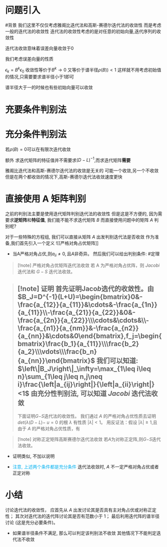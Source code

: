 # 问题引入
#背景
我们这里不仅仅考虑雅阁比迭代法和高斯-赛德尔迭代法的收敛性
而是考虑一般的迭代法的收敛性
迭代法的收敛性考虑的是对任意的初始向量,迭代序列的收敛性

迭代法收敛意味着误差向量收敛于0

我们考虑误差向量的性质

$\epsilon_k=B^k \epsilon_0$
收敛性等价于$B^k \to 0$
又等价于谱半径$\rho (B)) <1$
这样就不用考虑初始值的情况,只需要要求谱半径小于1即可

谱半径大于一的时候也有些初始向量可以收敛


# 充要条件判别法


# 充分条件判别法



若$\rho(B)=0$可以在有限次迭代收敛


额外
求迭代矩阵的特征值并不需要求$(D-L)^{-1}$,而求迭代矩阵**需要**


雅阁比迭代法和高斯-赛德尔迭代法的收敛是无关的
可能一个收敛,另一个不收敛
但是在两个都收敛的情况下,高斯-赛德尔迭代法收敛速度更快

# 直接使用 A 矩阵判别
之前的判别法主要是使用迭代矩阵判别迭代法的收敛性
但是这是不方便的, 因为需要求**逆矩阵**和**特征值**,
我们能不能不求迭代矩阵 $B$ 而直接使用问题中的矩阵 $A$ 判别呢?

对于一些特殊的方程组, 我们可以直接从矩阵 $A$ 出发判别迭代法是否收敛
作为准备,我们首先引入一个定义
![[严格对角占优矩阵]]
- $\text{当}\mathrm{A}\text{严格对角占优,则}a_{ii}\neq0,\text{且}A\text{非奇异。}$
然后我们可以给出判别条件:
#定理 
>[!note] 严格对角占优矩阵迭代法收敛
>若 A 为严格对角占优阵，则 $Jacobi$ 迭代法和 $G-S$ 迭代法收敛。

>[!note] 证明
> $\text{首先证明Jaco}b\text{选代的收敛性。由}$
> $B_J=D^{-1}(L+U)=\begin{bmatrix}0&-\frac{a_{12}}{a_{11}}&\cdots&-\frac{a_{1n}}{a_{11}}\\-\frac{a_{21}}{a_{22}}&0&-\frac{a_{2n}}{a_{22}}\\\cdots&\cdots&\\-\frac{a_{n1}}{a_{nm}}&-\frac{a_{n2}}{a_{nn}}&\cdots&0\end{bmatrix},f_j=\begin{bmatrix}\frac{b_1}{a_{11}}\\\frac{b_2}{a_2}\\\vdots\\\frac{b_n}{a_{nn}}\end{bmatrix}$
> 我们可以知道:
> $\left\|B_J\right\|_\infty=\max_{1\leq i\leq n}\sum_{1\leq j\leq n,j\neq i}\frac{\left|a_{ij}\right|}{\left|a_{ii}\right|} <1$
> 由充分性判别法, 可以知道 $Jacobi$ 迭代法收敛
> ---
> $\text{下面证明}G\mathrm{-}S\text{迭代法的收敛性。}$
> 我们通过 $A$ 的严格对角占优性质去证明 $det(\lambda(D-L)-$ $u=0$ 的根 $\lambda$ 有性质 $|\lambda|<1$。
> 用反证法：假设 $|\lambda|\geqslant1$,且 
由于 $A$ 的严格对角占优性质，有



>[!note] 对称正定矩阵高斯赛德尔迭代法收敛
> $\text{若}A\text{为对称正定阵,则}G\mathrm{-}S\text{迭代法收敛。}$

- 证明类似, 不加以说明

- <font color="#00b0f0">注意, 上述两个条件都是充分条件</font>
  迭代法收敛时, $A$ 不一定严格对角占优或者正定对称

# 小结
讨论迭代法的收敛性，
应首先从 $A$ 出发讨论其是否具有主对角占优或对称正定性；
其次对迭代法的迭代阵讨论其是否有范数小于 1；
最后利用迭代阵的谱半径讨论 (这是充分必要条件)。
- 如果谱半径条件不满足, 那么可以判定该判别法不收敛
  其他情况下不能判定迭代法不收敛



